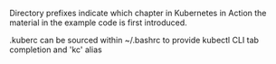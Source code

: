Directory prefixes indicate which chapter in Kubernetes in Action the material in the example code is first introduced.

.kuberc can be sourced within ~/.bashrc to provide kubectl CLI tab completion and 'kc' alias
